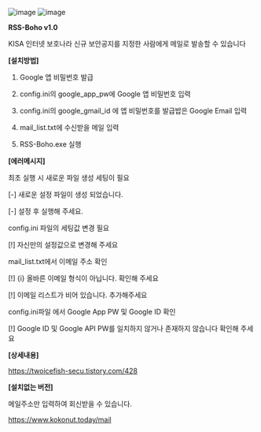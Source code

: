 
![image](https://user-images.githubusercontent.com/29951014/178906382-3e66636b-2ba7-467f-8dd5-97a925e0728d.png)
![image](https://user-images.githubusercontent.com/29951014/178906542-00f4b4a4-5023-467e-a779-bd3ff85dbcbe.png)


**RSS-Boho v1.0**

KISA 인터넷 보호나라 신규 보안공지를 지정한 사람에게 메일로 발송할 수 있습니다

**[설치방법]**

1. Google 앱 비밀번호 발급

2. config.ini의 google_app_pw에 Google 앱 비밀번호 입력

3. config.ini의 google_gmail_id 에 앱 비밀번호를 발급밥은 Google Email 입력

4. mail_list.txt에 수신받을 메일 입력

5. RSS-Boho.exe 실행

**[에러메시지]**

최초 실행 시 새로운 파일 생성 세팅이 필요


[-] 새로운 설정 파일이 생성 되었습니다.

[-] 설정 후 실행해 주세요.

config.ini 파일의 세팅값 변경 필요


[!] 자신만의 설정값으로 변경해 주세요

mail_list.txt에서 이메일 주소 확인


[!] {i} 올바른 이메일 형식이 아닙니다. 확인해 주세요

[!] 이메일 리스트가 비어 있습니다. 추가해주세요

config.ini파일 에서 Google App PW 및 Google ID 확인


[!] Google ID 및 Google API PW를 일치하지 않거나 존재하지 않습니다 확인해 주세요


**[상세내용]**


https://twoicefish-secu.tistory.com/428


**[설치없는 버전]**

메일주소만 입력하여 회신받을 수 있습니다.

https://www.kokonut.today/mail
